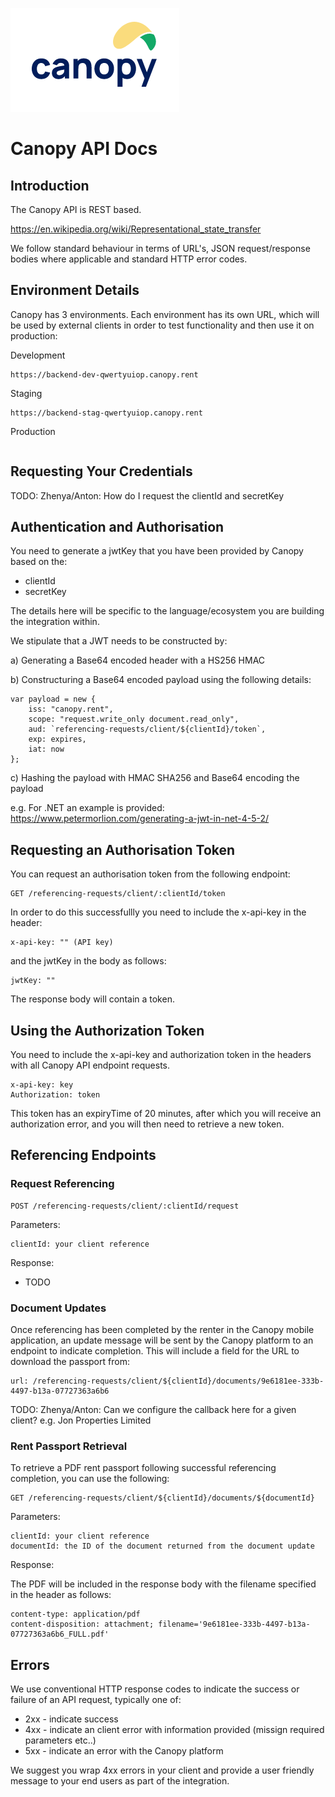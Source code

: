 ![Logo](/canopylogo.png "Logo")

# Canopy API Docs

## Introduction

The Canopy API is REST based.

https://en.wikipedia.org/wiki/Representational_state_transfer

We follow standard behaviour in terms of URL's, JSON request/response bodies where applicable and standard HTTP error codes.

## Environment Details

Canopy has 3 environments. Each environment has its own URL, which will be used by external clients in order to test functionality and then use
it on production:

Development
```
https://backend-dev-qwertyuiop.canopy.rent
```

Staging
```
https://backend-stag-qwertyuiop.canopy.rent
```

Production
```https://backend-prod.canopy.rent
```

## Requesting Your Credentials

TODO: Zhenya/Anton: How do I request the clientId and secretKey

## Authentication and Authorisation

You need to generate a jwtKey that you have been provided by Canopy based on the:

* clientId
* secretKey 

The details here will be specific to the language/ecosystem you are building the integration within.  

We stipulate that a JWT needs to be constructed by:

a) Generating a Base64 encoded header with a HS256 HMAC

b) Constructuring a Base64 encoded payload using the following details:

```
var payload = new {
    iss: "canopy.rent",
    scope: "request.write_only document.read_only",
    aud: `referencing-requests/client/${clientId}/token`,
    exp: expires,
    iat: now
};
```

c) Hashing the payload with HMAC SHA256 and Base64 encoding the payload

e.g. For .NET an example is provided: https://www.petermorlion.com/generating-a-jwt-in-net-4-5-2/

## Requesting an Authorisation Token

You can request an authorisation token from the following endpoint:

```
GET /referencing-requests/client/:clientId/token
```

In order to do this successfullly you need to include the x-api-key in the header:

```
x-api-key: "" (API key)
```

and the jwtKey in the body as follows:

```
jwtKey: ""
```

The response body will contain a token. 

## Using the Authorization Token

You need to include the x-api-key and authorization token in the headers with all Canopy API endpoint requests.

```
x-api-key: key
Authorization: token
```

This token has an expiryTime of 20 minutes, after which you will receive an authorization error, and you will then need to retrieve a new token.

## Referencing Endpoints

### Request Referencing

```
POST /referencing-requests/client/:clientId/request 
```

Parameters:
```
clientId: your client reference
```

Response:
* TODO

### Document Updates

Once referencing has been completed by the renter in the Canopy mobile application, an update message will be sent by the Canopy platform to an endpoint to indicate completion.  This will include a field for the URL to download the passport from:

```
url: /referencing-requests/client/${clientId}/documents/9e6181ee-333b-4497-b13a-07727363a6b6
```

TODO: Zhenya/Anton: Can we configure the callback here for a given client?  e.g. Jon Properties Limited

### Rent Passport Retrieval

To retrieve a PDF rent passport following successful referencing completion, you can use the following:

```
GET /referencing-requests/client/${clientId}/documents/${documentId}
```

Parameters:
```
clientId: your client reference
documentId: the ID of the document returned from the document update
```

Response: 

The PDF will be included in the response body with the filename specified in the header as follows:

```
content-type: application/pdf
content-disposition: attachment; filename='9e6181ee-333b-4497-b13a-07727363a6b6_FULL.pdf'
```

## Errors

We use conventional HTTP response codes to indicate the success or failure of an API request, typically one of:

* 2xx - indicate success
* 4xx - indicate an client error with information provided (missign required parameters etc..)
* 5xx - indicate an error with the Canopy platform

We suggest you wrap 4xx errors in your client and provide a user friendly message to your end users as part of the integration.
